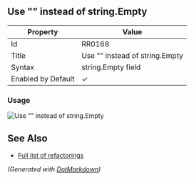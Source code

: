 ## Use "" instead of string\.Empty

| Property           | Value                           |
| ------------------ | ------------------------------- |
| Id                 | RR0168                          |
| Title              | Use "" instead of string\.Empty |
| Syntax             | string\.Empty field             |
| Enabled by Default | &#x2713;                        |

### Usage

![Use "" instead of string.Empty](../../images/refactorings/UseEmptyStringLiteralInsteadOfStringEmpty.png)

## See Also

* [Full list of refactorings](Refactorings.md)


*\(Generated with [DotMarkdown](http://github.com/JosefPihrt/DotMarkdown)\)*